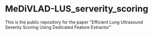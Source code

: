 # MeDiVLAD-LUS_serverity_scoring
This is the public repository for the paper "Efficient Lung Ultrasound Severity Scoring Using Dedicated Feature Extractor"
